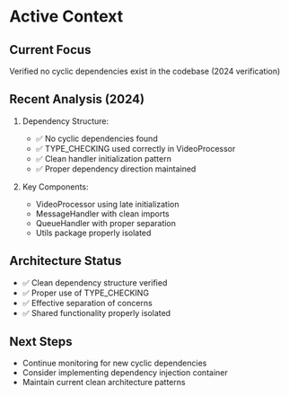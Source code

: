 # Active Context

## Current Focus

Verified no cyclic dependencies exist in the codebase (2024 verification)

## Recent Analysis (2024)

1. Dependency Structure:
   - ✅ No cyclic dependencies found
   - ✅ TYPE_CHECKING used correctly in VideoProcessor
   - ✅ Clean handler initialization pattern
   - ✅ Proper dependency direction maintained

2. Key Components:
   - VideoProcessor using late initialization
   - MessageHandler with clean imports
   - QueueHandler with proper separation
   - Utils package properly isolated

## Architecture Status

- ✅ Clean dependency structure verified
- ✅ Proper use of TYPE_CHECKING
- ✅ Effective separation of concerns
- ✅ Shared functionality properly isolated

## Next Steps

- Continue monitoring for new cyclic dependencies
- Consider implementing dependency injection container
- Maintain current clean architecture patterns
